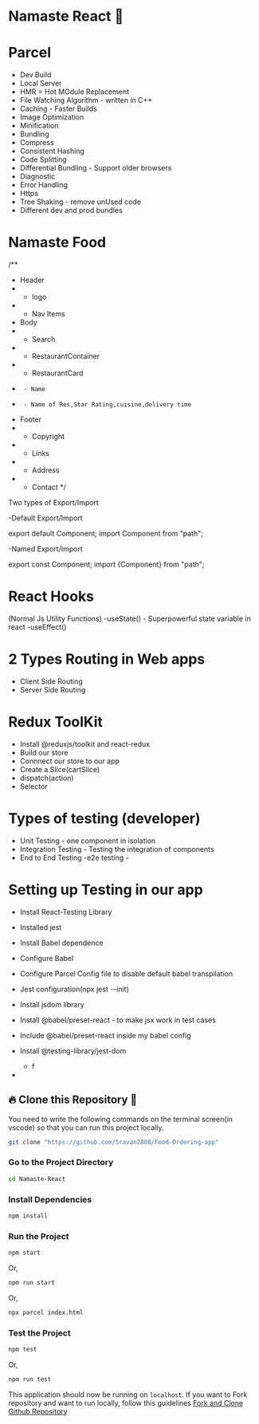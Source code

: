 # Namaste React 🚀

# Parcel
- Dev Build
- Local Server
- HMR = Hot MOdule Replacement
- File Watching Algorithm - written in C++
- Caching - Faster Builds
- Image Optimization
- Minification
- Bundling
- Compress
- Consistent Hashing
- Code Splitting
- Differential Bundling - Support older browsers
- Diagnostic
- Error Handling
- Https
- Tree Shaking - remove unUsed code
- Different dev and prod bundles


# Namaste Food

/**
 * Header
 * - logo
 * - Nav Items
 * Body
 * - Search
 * - RestaurantContainer
 *    - RestaurantCard
 *      - Name
 *      - Name of Res,Star Rating,cuisine,delivery time
 * Footer
 * - Copyright
 * - Links
 * - Address
 * - Contact
 */

 Two types of Export/Import
 
-Default Export/Import

export default Component;
import Component from "path";

-Named Export/Import

export const Component;
import {Component} from "path";

# React Hooks
(Normal Js Utility Functions)
-useState() - Superpowerful state variable in react
-useEffect() 

# 2 Types Routing in Web apps
- Client Side Routing
- Server Side Routing


# Redux ToolKit
- Install @reduxjs/toolkit and react-redux
- Build our store
- Connnect our store to our app
- Create a Slice(cartSlice)
- dispatch(action)
- Selector

# Types of testing (developer)
- Unit Testing - one component in isolation
- Integration Testing - Testing the integration of components
- End to End Testing -e2e testing  - 

# Setting up Testing in our app
 - Install React-Testing Library
 - Installed jest
 - Install Babel dependence
 - Configure Babel
 - Configure Parcel Config file to disable default babel transpilation
 - Jest configuration(npx jest --init)
 - Install jsdom library
 - Install @babel/preset-react - to make jsx work in test cases
- Include @babel/preset-react inside my babel config
- Install @testing-library/jest-dom
    - f
 
- 
## 🔥 **Clone this Repository** 💫

You need to write the following commands on the terminal screen(in vscode) so that you can run this project locally.

```bash
git clone "https://github.com/Sravan2808/Food-Ordering-app"
```

### Go to the Project Directory

```sh
cd Namaste-React
```

### Install Dependencies

```sh
npm install
```

### Run the Project

```sh
npm start
```

Or,

```sh
npm run start
```

Or,

```sh
npx parcel index.html
```

### Test the Project

```sh
npm test
```

Or,

```sh
npm run test
```

This application should now be running on `localhost`. If you want to Fork repository and want to run locally, follow this guidelines [Fork and Clone Github Repository](https://docs.github.com/en/get-started/quickstart/fork-a-repo)
